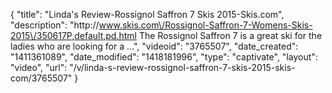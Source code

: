 {
    "title": "Linda's Review-Rossignol Saffron 7 Skis 2015-Skis.com",
    "description": "http:\/\/www.skis.com\/Rossignol-Saffron-7-Womens-Skis-2015\/350617P,default,pd.html The Rossignol Saffron 7 is a great ski for the ladies who are looking for a ...",
    "videoid": "3765507",
    "date_created": "1411361089",
    "date_modified": "1418181996",
    "type": "captivate",
    "layout": "video",
    "url": "\/v\/linda-s-review-rossignol-saffron-7-skis-2015-skis-com\/3765507"
}